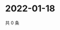 # 2022-01-18

共 0 条

<!-- BEGIN WEIBO -->
<!-- 最后更新时间 Tue Jan 18 2022 15:15:16 GMT+0800 (China Standard Time) -->

<!-- END WEIBO -->
